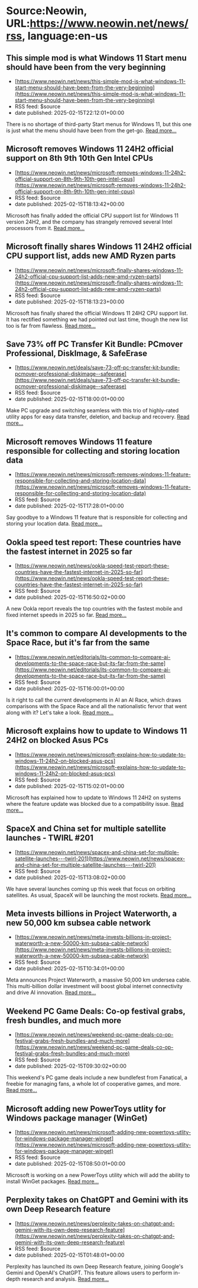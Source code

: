 # Source:Neowin, URL:https://www.neowin.net/news/rss, language:en-us

## This simple mod is what Windows 11 Start menu should have been from the very beginning
 - [https://www.neowin.net/news/this-simple-mod-is-what-windows-11-start-menu-should-have-been-from-the-very-beginning](https://www.neowin.net/news/this-simple-mod-is-what-windows-11-start-menu-should-have-been-from-the-very-beginning)
 - RSS feed: $source
 - date published: 2025-02-15T22:12:01+00:00

<div style="float:left;margin-right:10px;"><img src="https://cdn.neowin.com/news/images/uploaded/2025/02/1738778171_windows_11_medium.jpg" alt="" /></div>There is no shortage of third-party Start menus for Windows 11, but this one is just what the menu should have been from the get-go. <a href="https://www.neowin.net/news/this-simple-mod-is-what-windows-11-start-menu-should-have-been-from-the-very-beginning/">Read more...</a>

## Microsoft removes Windows 11 24H2 official support on 8th 9th 10th Gen Intel CPUs
 - [https://www.neowin.net/news/microsoft-removes-windows-11-24h2-official-support-on-8th-9th-10th-gen-intel-cpus](https://www.neowin.net/news/microsoft-removes-windows-11-24h2-official-support-on-8th-9th-10th-gen-intel-cpus)
 - RSS feed: $source
 - date published: 2025-02-15T18:13:42+00:00

<div style="float:left;margin-right:10px;"><img src="https://cdn.neowin.com/news/images/uploaded/2023/07/1689668348_intel_windows_11_red_medium.jpg" alt="" /></div>Microsoft has finally added the official CPU support list for Windows 11 version 24H2, and the company has strangely removed several Intel processors from it. <a href="https://www.neowin.net/news/microsoft-removes-windows-11-24h2-official-support-on-8th-9th-10th-gen-intel-cpus/">Read more...</a>

## Microsoft finally shares Windows 11 24H2 official CPU support list, adds new AMD Ryzen parts
 - [https://www.neowin.net/news/microsoft-finally-shares-windows-11-24h2-official-cpu-support-list-adds-new-amd-ryzen-parts](https://www.neowin.net/news/microsoft-finally-shares-windows-11-24h2-official-cpu-support-list-adds-new-amd-ryzen-parts)
 - RSS feed: $source
 - date published: 2025-02-15T18:13:23+00:00

<div style="float:left;margin-right:10px;"><img src="https://cdn.neowin.com/news/images/uploaded/2022/08/1661492117_windows_11_ryzen_medium.jpg" alt="" /></div>Microsoft has finally shared the official Windows 11 24H2 CPU support list. It has rectified something we had pointed out last time, though the new list too is far from flawless. <a href="https://www.neowin.net/news/microsoft-finally-shares-windows-11-24h2-official-cpu-support-list-adds-new-amd-ryzen-parts/">Read more...</a>

## Save 73% off PC Transfer Kit Bundle: PCmover Professional, DiskImage, & SafeErase
 - [https://www.neowin.net/deals/save-73-off-pc-transfer-kit-bundle-pcmover-professional-diskimage--safeerase](https://www.neowin.net/deals/save-73-off-pc-transfer-kit-bundle-pcmover-professional-diskimage--safeerase)
 - RSS feed: $source
 - date published: 2025-02-15T18:00:01+00:00

<div style="float:left;margin-right:10px;"><img src="https://cdn.neowin.com/news/images/uploaded/2023/04/1680771677_pcmover_medium.jpg" alt="" /></div>Make PC upgrade and switching seamless with this trio of highly-rated utility apps for easy data transfer, deletion, and backup and recovery. <a href="https://www.neowin.net/deals/save-73-off-pc-transfer-kit-bundle-pcmover-professional-diskimage--safeerase/">Read more...</a>

## Microsoft removes Windows 11 feature responsible for collecting and storing location data
 - [https://www.neowin.net/news/microsoft-removes-windows-11-feature-responsible-for-collecting-and-storing-location-data](https://www.neowin.net/news/microsoft-removes-windows-11-feature-responsible-for-collecting-and-storing-location-data)
 - RSS feed: $source
 - date published: 2025-02-15T17:28:01+00:00

<div style="float:left;margin-right:10px;"><img src="https://cdn.neowin.com/news/images/uploaded/2025/02/1739640211_location_history_hero_medium.jpg" alt="" /></div>Say goodbye to a Windows 11 feature that is responsible for collecting and storing your location data. <a href="https://www.neowin.net/news/microsoft-removes-windows-11-feature-responsible-for-collecting-and-storing-location-data/">Read more...</a>

## Ookla speed test report: These countries have the fastest internet in 2025 so far
 - [https://www.neowin.net/news/ookla-speed-test-report-these-countries-have-the-fastest-internet-in-2025-so-far](https://www.neowin.net/news/ookla-speed-test-report-these-countries-have-the-fastest-internet-in-2025-so-far)
 - RSS feed: $source
 - date published: 2025-02-15T16:50:02+00:00

<div style="float:left;margin-right:10px;"><img src="https://cdn.neowin.com/news/images/uploaded/2025/02/1739635824_internet_speed_test_medium.jpg" alt="" /></div>A new Ookla report reveals the top countries with the fastest mobile and fixed internet speeds in 2025 so far. <a href="https://www.neowin.net/news/ookla-speed-test-report-these-countries-have-the-fastest-internet-in-2025-so-far/">Read more...</a>

## It's common to compare AI developments to the Space Race, but it's far from the same
 - [https://www.neowin.net/editorials/its-common-to-compare-ai-developments-to-the-space-race-but-its-far-from-the-same](https://www.neowin.net/editorials/its-common-to-compare-ai-developments-to-the-space-race-but-its-far-from-the-same)
 - RSS feed: $source
 - date published: 2025-02-15T16:00:01+00:00

<div style="float:left;margin-right:10px;"><img src="https://cdn.neowin.com/news/images/uploaded/2025/02/1739284279_depositphotos_784782962_s_medium.jpg" alt="" /></div>Is it right to call the current developments in AI an AI Race, which draws comparisons with the Space Race and all the nationalistic fervor that went along with it? Let&#039;s take a look. <a href="https://www.neowin.net/editorials/its-common-to-compare-ai-developments-to-the-space-race-but-its-far-from-the-same/">Read more...</a>

## Microsoft explains how to update to Windows 11 24H2 on blocked Asus PCs
 - [https://www.neowin.net/news/microsoft-explains-how-to-update-to-windows-11-24h2-on-blocked-asus-pcs](https://www.neowin.net/news/microsoft-explains-how-to-update-to-windows-11-24h2-on-blocked-asus-pcs)
 - RSS feed: $source
 - date published: 2025-02-15T15:02:01+00:00

<div style="float:left;margin-right:10px;"><img src="https://cdn.neowin.com/news/images/uploaded/2024/05/1715260498_5_medium.jpg" alt="" /></div>Microsoft has explained how to update to Windows 11 24H2 on systems where the feature update was blocked due to a compatibility issue. <a href="https://www.neowin.net/news/microsoft-explains-how-to-update-to-windows-11-24h2-on-blocked-asus-pcs/">Read more...</a>

## SpaceX and China set for multiple satellite launches - TWIRL #201
 - [https://www.neowin.net/news/spacex-and-china-set-for-multiple-satellite-launches---twirl-201](https://www.neowin.net/news/spacex-and-china-set-for-multiple-satellite-launches---twirl-201)
 - RSS feed: $source
 - date published: 2025-02-15T13:08:02+00:00

<div style="float:left;margin-right:10px;"><img src="https://cdn.neowin.com/news/images/uploaded/2025/02/1739617800_twirl-201_medium.jpg" alt="" /></div>We have several launches coming up this week that focus on orbiting satellites. As usual, SpaceX will be launching the most rockets. <a href="https://www.neowin.net/news/spacex-and-china-set-for-multiple-satellite-launches---twirl-201/">Read more...</a>

## Meta invests billions in Project Waterworth, a new 50,000 km subsea cable network
 - [https://www.neowin.net/news/meta-invests-billions-in-project-waterworth-a-new-50000-km-subsea-cable-network](https://www.neowin.net/news/meta-invests-billions-in-project-waterworth-a-new-50000-km-subsea-cable-network)
 - RSS feed: $source
 - date published: 2025-02-15T10:34:01+00:00

<div style="float:left;margin-right:10px;"><img src="https://cdn.neowin.com/news/images/uploaded/2025/01/1738067380_meta_medium.jpg" alt="" /></div>Meta announces Project Waterworth, a massive 50,000 km undersea cable. This multi-billion dollar investment will boost global internet connectivity and drive AI innovation. <a href="https://www.neowin.net/news/meta-invests-billions-in-project-waterworth-a-new-50000-km-subsea-cable-network/">Read more...</a>

## Weekend PC Game Deals: Co-op festival grabs, fresh bundles, and much more
 - [https://www.neowin.net/news/weekend-pc-game-deals-co-op-festival-grabs-fresh-bundles-and-much-more](https://www.neowin.net/news/weekend-pc-game-deals-co-op-festival-grabs-fresh-bundles-and-much-more)
 - RSS feed: $source
 - date published: 2025-02-15T09:30:02+00:00

<div style="float:left;margin-right:10px;"><img src="https://cdn.neowin.com/news/images/uploaded/2018/04/1524140393_5_medium.jpg" alt="" /></div>This weekend&#039;s PC game deals include a new bundlefest from Fanatical, a freebie for managing fans, a whole lot of cooperative games, and more. <a href="https://www.neowin.net/news/weekend-pc-game-deals-co-op-festival-grabs-fresh-bundles-and-much-more/">Read more...</a>

## Microsoft adding new PowerToys utlity for Windows package manager (WinGet)
 - [https://www.neowin.net/news/microsoft-adding-new-powertoys-utlity-for-windows-package-manager-winget](https://www.neowin.net/news/microsoft-adding-new-powertoys-utlity-for-windows-package-manager-winget)
 - RSS feed: $source
 - date published: 2025-02-15T08:50:01+00:00

<div style="float:left;margin-right:10px;"><img src="https://cdn.neowin.com/news/images/uploaded/2023/06/1685715607_12_medium.jpg" alt="" /></div>Microsoft is working on a new PowerToys utility which will add the ability to install WinGet packages.  <a href="https://www.neowin.net/news/microsoft-adding-new-powertoys-utlity-for-windows-package-manager-winget/">Read more...</a>

## Perplexity takes on ChatGPT and Gemini with its own Deep Research feature
 - [https://www.neowin.net/news/perplexity-takes-on-chatgpt-and-gemini-with-its-own-deep-research-feature](https://www.neowin.net/news/perplexity-takes-on-chatgpt-and-gemini-with-its-own-deep-research-feature)
 - RSS feed: $source
 - date published: 2025-02-15T01:48:01+00:00

<div style="float:left;margin-right:10px;"><img src="https://cdn.neowin.com/news/images/uploaded/2025/02/1739575498_perplexity_deep_search_medium.jpg" alt="" /></div>Perplexity has launched its own Deep Research feature, joining Google&#039;s Gemini and OpenAI&#039;s ChatGPT.  This feature allows users to perform in-depth research and analysis. <a href="https://www.neowin.net/news/perplexity-takes-on-chatgpt-and-gemini-with-its-own-deep-research-feature/">Read more...</a>

